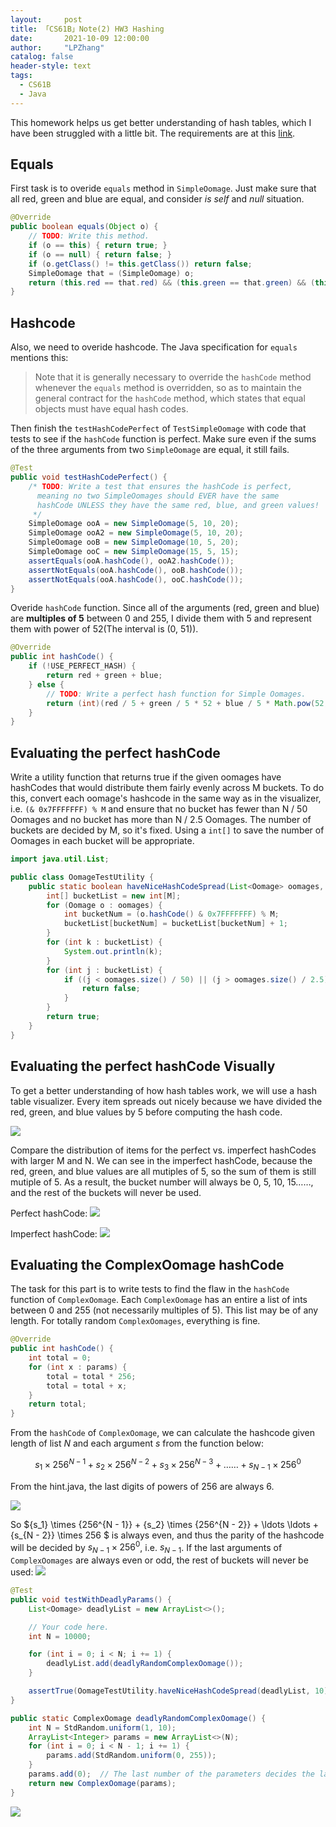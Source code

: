 ```yaml
---
layout:     post
title: 「CS61B」Note(2) HW3 Hashing
date:       2021-10-09 12:00:00
author:     "LPZhang"
catalog: false
header-style: text
tags: 
  - CS61B
  - Java
---
```



This homework helps us get better understanding of hash tables, which I have been struggled with a little bit. The requirements are at this [link](https://sp18.datastructur.es/materials/hw/hw3/hw3).

## Equals
First task is to overide `equals` method in `SimpleOomage`. Just make sure that all red, green and blue are equal, and consider *is self* and *null* situation.

```java
@Override
public boolean equals(Object o) {
    // TODO: Write this method.
    if (o == this) { return true; }
    if (o == null) { return false; }
    if (o.getClass() != this.getClass()) return false;
    SimpleOomage that = (SimpleOomage) o;
    return (this.red == that.red) && (this.green == that.green) && (this.blue == that.blue);
}
```

## Hashcode
Also, we need to overide hashcode.
The Java specification for `equals` mentions this: 
> Note that it is generally necessary to override the `hashCode` method whenever the `equals` method is overridden, so as to maintain the general contract for the `hashCode` method, which states that equal objects must have equal hash codes.

Then finish the `testHashCodePerfect` of `TestSimpleOomage` with code that tests to see if the `hashCode` function is perfect. Make sure even if the sums of the three arguments from two `SimpleOomage` are equal, it still fails.

```java
@Test
public void testHashCodePerfect() {
    /* TODO: Write a test that ensures the hashCode is perfect,
      meaning no two SimpleOomages should EVER have the same
      hashCode UNLESS they have the same red, blue, and green values!
     */
    SimpleOomage ooA = new SimpleOomage(5, 10, 20);
    SimpleOomage ooA2 = new SimpleOomage(5, 10, 20);
    SimpleOomage ooB = new SimpleOomage(10, 5, 20);
    SimpleOomage ooC = new SimpleOomage(15, 5, 15);
    assertEquals(ooA.hashCode(), ooA2.hashCode());
    assertNotEquals(ooA.hashCode(), ooB.hashCode());
    assertNotEquals(ooA.hashCode(), ooC.hashCode());
}
```

Overide `hashCode` function. Since all of the arguments (red, green and blue) are **multiples of 5** between 0 and 255, I divide them with 5 and represent them with power of 52(The interval is (0, 51)).

```java
@Override
public int hashCode() {
    if (!USE_PERFECT_HASH) {
        return red + green + blue;
    } else {
        // TODO: Write a perfect hash function for Simple Oomages.
        return (int)(red / 5 + green / 5 * 52 + blue / 5 * Math.pow(52, 2));
    }
}
```

## Evaluating the perfect hashCode
Write a utility function that returns true if the given oomages have hashCodes that would distribute them fairly evenly across M buckets. To do this, convert each oomage's hashcode in the same way as in the visualizer, i.e. `(& 0x7FFFFFFF) % M` and ensure that no bucket has fewer than N / 50 Oomages and no bucket has more than N / 2.5 Oomages.
The number of buckets are decided by M, so it's fixed. Using a `int[]` to save the number of Oomages in each bucket will be appropriate.

```java
import java.util.List;

public class OomageTestUtility {
    public static boolean haveNiceHashCodeSpread(List<Oomage> oomages, int M) {
        int[] bucketList = new int[M];
        for (Oomage o : oomages) {
            int bucketNum = (o.hashCode() & 0x7FFFFFFF) % M;
            bucketList[bucketNum] = bucketList[bucketNum] + 1;
        }
        for (int k : bucketList) {
            System.out.println(k);
        }
        for (int j : bucketList) {
            if ((j < oomages.size() / 50) || (j > oomages.size() / 2.5)) {
                return false;
            }
        }
        return true;
    }
}
```

## Evaluating the perfect hashCode Visually

To get a better understanding of how hash tables work, we will use a hash table visualizer. Every item spreads out nicely because we have divided the red, green, and blue values by 5 before computing the hash code.

<img src="/img/in-post/2021-10-09-CS61B-HW3/visualization-2.jpg" />

Compare the distribution of items for the perfect vs. imperfect hashCodes with larger M and N. We can see in the imperfect hashCode, because the red, green, and blue values are all mutiples of 5, so the sum of them is still mutiple of 5. As a result, the bucket number will always be 0, 5, 10, 15……, and the rest of the buckets will never be used.

Perfect hashCode:
<img src="/img/in-post/2021-10-09-CS61B-HW3/visualization-3.gif" />

Imperfect hashCode:
<img src="/img/in-post/2021-10-09-CS61B-HW3/visualization-4.gif" />

## Evaluating the ComplexOomage hashCode

The task for this part is to write tests to find the flaw in the `hashCode` function of `ComplexOomage`. Each `ComplexOomage` has an entire a list of ints between 0 and 255 (not necessarily multiples of 5). This list may be of any length. For totally random `ComplexOomages`, everything is fine.
```java
@Override
public int hashCode() {
    int total = 0;
    for (int x : params) {
        total = total * 256;
        total = total + x;
    }
    return total;
}
```
From the `hashCode` of `ComplexOomage`, we can calculate the hashcode given length of list $N$ and each argument $s$ from the function below:

$${s_1} \times {256^{N - 1}} + {s_2} \times {256^{N - 2}} + {s_3} \times {256^{N - 3}} +  \ldots  \ldots  + {s_{N - 1}} \times {256^0}$$

From the hint.java, the last digits of powers of 256 are always 6. 

 ![](https://github.com/Ramer42/Ramer42.github.io/blob/master/img/in-post/2021-10-08-CS61B-HW3/visualization-5.jpg?raw=true)

So ${s_1} \times {256^{N - 1}} + {s_2} \times {256^{N - 2}} +  \ldots  \ldots  + {s_{N - 2}} \times 256 $ is always even, and thus the parity of the hashcode will be decided by ${s_{N - 1}} \times {256^0}$, i.e. ${s_{N - 1}}$. If the last arguments of `ComplexOomages` are always even or odd, the rest of buckets will never be used:
<img src="/img/in-post/2021-10-09-CS61B-HW3/visualization-6.jpg" />
```java
@Test
public void testWithDeadlyParams() {
    List<Oomage> deadlyList = new ArrayList<>();

    // Your code here.
    int N = 10000;

    for (int i = 0; i < N; i += 1) {
        deadlyList.add(deadlyRandomComplexOomage());
    }

    assertTrue(OomageTestUtility.haveNiceHashCodeSpread(deadlyList, 10));
}

public static ComplexOomage deadlyRandomComplexOomage() {
    int N = StdRandom.uniform(1, 10);
    ArrayList<Integer> params = new ArrayList<>(N);
    for (int i = 0; i < N - 1; i += 1) {
        params.add(StdRandom.uniform(0, 255));
    }
    params.add(0);  // The last number of the parameters decides the last digit of the hashcode, since decides the bucket number
    return new ComplexOomage(params);
}
```
<img src="/img/in-post/2021-10-09-CS61B-HW3/autograder-result.jpg" />
